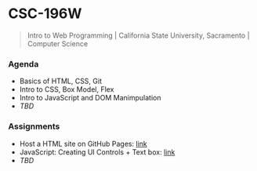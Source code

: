 # CSC-196W
> Intro to Web Programming | California State University, Sacramento | Computer Science

### Agenda
- Basics of HTML, CSS, Git
- Intro to CSS, Box Model, Flex
- Intro to JavaScript and DOM Manimpulation
- *TBD*

### Assignments
- Host a HTML site on GitHub Pages: [link](https://ddsooxo.github.io/csc-196W/)
- JavaScript: Creating UI Controls + Text box: [link](https://ddsooxo.github.io/csc-196W/wk4/index.html)
- *TBD*
